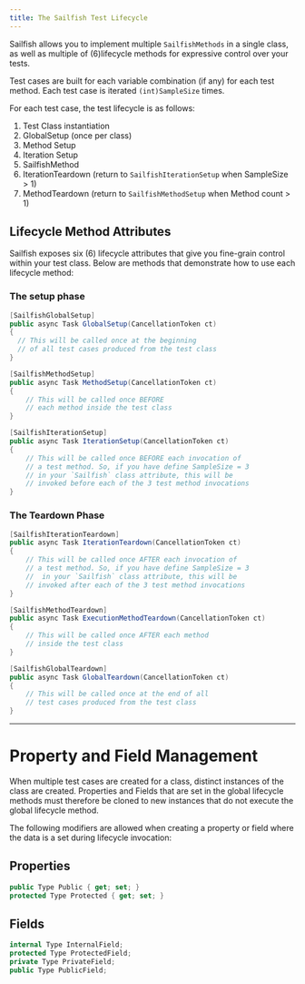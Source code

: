 ```yaml
---
title: The Sailfish Test Lifecycle
---
```


Sailfish allows you to implement multiple `SailfishMethods` in a single class, as well as multiple of (6)lifecycle methods for expressive control over your tests.

Test cases are built for each variable combination (if any) for each test method. Each test case is iterated `(int)SampleSize` times.

For each test case, the test lifecycle is as follows:

1. Test Class instantiation
1. GlobalSetup (once per class)
1. Method Setup
1. Iteration Setup
1. SailfishMethod
1. IterationTeardown (return to `SailfishIterationSetup` when SampleSize > 1)
1. MethodTeardown (return to `SailfishMethodSetup` when Method count > 1)

## Lifecycle Method Attributes

Sailfish exposes six (6) lifecycle attributes that give you fine-grain control within your test class. Below are methods that demonstrate how to use each lifecycle method:

### The setup phase

```csharp
[SailfishGlobalSetup]
public async Task GlobalSetup(CancellationToken ct)
{
  // This will be called once at the beginning
  // of all test cases produced from the test class
}
```

```csharp
[SailfishMethodSetup]
public async Task MethodSetup(CancellationToken ct)
{
    // This will be called once BEFORE
    // each method inside the test class
}
```

```csharp
[SailfishIterationSetup]
public async Task IterationSetup(CancellationToken ct)
{
    // This will be called once BEFORE each invocation of
    // a test method. So, if you have define SampleSize = 3
    // in your `Sailfish` class attribute, this will be
    // invoked before each of the 3 test method invocations
}
```

### The Teardown Phase

```csharp
[SailfishIterationTeardown]
public async Task IterationTeardown(CancellationToken ct)
{
    // This will be called once AFTER each invocation of
    // a test method. So, if you have define SampleSize = 3
    //  in your `Sailfish` class attribute, this will be
    // invoked after each of the 3 test method invocations
}
```

```csharp
[SailfishMethodTeardown]
public async Task ExecutionMethodTeardown(CancellationToken ct)
{
    // This will be called once AFTER each method
    // inside the test class
}
```

```csharp
[SailfishGlobalTeardown]
public async Task GlobalTeardown(CancellationToken ct)
{
    // This will be called once at the end of all
    // test cases produced from the test class
}
```
---

# Property and Field Management

When multiple test cases are created for a class, distinct instances of the class are created. Properties and Fields that are set in the global lifecycle methods must therefore be cloned to new instances that do not execute the global lifecycle method.

The following modifiers are allowed when creating a property or field where the data is a set during lifecycle invocation:

## Properties

```csharp
public Type Public { get; set; }
protected Type Protected { get; set; }
```

## Fields

```csharp
internal Type InternalField;
protected Type ProtectedField;
private Type PrivateField;
public Type PublicField;
```
